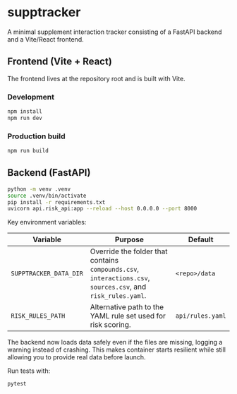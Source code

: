 # supptracker

A minimal supplement interaction tracker consisting of a FastAPI backend and a Vite/React frontend.

## Frontend (Vite + React)

The frontend lives at the repository root and is built with Vite.

### Development

```bash
npm install
npm run dev
```

### Production build

```bash
npm run build
```

## Backend (FastAPI)

```bash
python -m venv .venv
source .venv/bin/activate
pip install -r requirements.txt
uvicorn api.risk_api:app --reload --host 0.0.0.0 --port 8000
```

Key environment variables:

| Variable | Purpose | Default |
| --- | --- | --- |
| `SUPPTRACKER_DATA_DIR` | Override the folder that contains `compounds.csv`, `interactions.csv`, `sources.csv`, and `risk_rules.yaml`. | `<repo>/data` |
| `RISK_RULES_PATH` | Alternative path to the YAML rule set used for risk scoring. | `api/rules.yaml` |

The backend now loads data safely even if the files are missing, logging a warning instead of crashing. This makes container starts resilient while still allowing you to provide real data before launch.

Run tests with:

```bash
pytest
```
